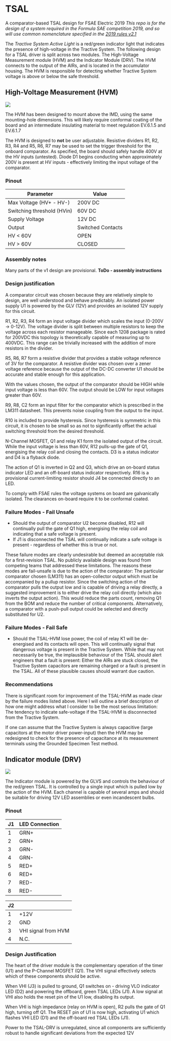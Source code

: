 # TSAL
A comparator-based TSAL design for FSAE Electric 2019
*This repo is for the design of a system required in the Formula SAE competition 2019, and so will use common nomenclature specified in the [2019 rules v2.1](http://www.fsaeonline.com/cdsweb/gen/DocumentResources.aspx)*

The *Tractive System Active Light* is a red/green indicator light that indicates the presence of high-voltage in the Tractive System. The following design for a TSAL driver is split across two modules. The High-Voltage Measurement module (HVM) and the Indicator Module (DRV). The HVM connects to the output of the AIRs, and is located in the accumulator housing. The HVM is responsible for detecting whether Tractive System voltage is above or below the safe threshold.

## High-Voltage Measurement (HVM)
![](TSAL-HVM/render.png)

The HVM has been designed to mount above the IMD, using the same mounting-hole dimensions. This will likely require conformal coating of the board and an intermediate insulating material to meet regulation EV.6.1.5 and EV.6.1.7

The HVM is designed to **not** be user adjustable. Resistive dividers R1, R2, R3, R4 and R5, R6, R7 may be used to set the trigger threshold for the onboard comparator. As specified, the board should safely handle 400V at the HV inputs (untested). Diode D1 begins conducting when approximately 200V is present at HV inputs - effectively limiting the input voltage of the comparator.

### Pinout

| Parameter                  | Value             |
|----------------------------|-------------------|
| Max Voltage (HV+ - HV-)    | 200V DC           |
| Switching threshold (HVin) | 60V DC            |
| Supply Voltage             | 12V DC            |
| Output                     | Switched Contacts |
| HV < 60V                   | OPEN              |
| HV > 60V                   | CLOSED            |

### Assembly notes
Many parts of the v1 design are provisional.
**ToDo - assembly instructions**

### Design justification
A comparator circuit was chosen because they are relatively simple to design, are well understood and behave predictably.
An isolated power supply U1 is powered by the GLV (12V) and provides an isolated 12V supply for this circuit.

R1, R2, R3, R4 form an input voltage divider which scales the input (0-200V -> 0-12V). The voltage divider is split between multiple resistors to keep the voltage across each resistor manageable. Since each 1208 package is rated for 200VDC this topology is theoretically capable of measuring up to 400VDC. This range can be trivially increased with the addition of more resistors in the divider.

R5, R6, R7 form a resistive divider that provides a stable voltage reference of 3V for the comparator. A resistive divider was chosen over a zener voltage reference because the output of the DC-DC converter U1 should be accurate and stable enough for this application.

With the values chosen, the output of the comparator should be HIGH while input voltage is less than 60V. The output should be LOW for input voltages greater than 60V.

R9, R8, C2 form an input filter for the comparator which is prescribed in the LM311 datasheet. This prevents noise coupling from the output to the input.

R10 is included to provide hysteresis. Since hysteresis is symmetric in this circuit, it is chosen to be small so as not to significantly offset the actual switching threshold from the desired threshold.

N-Channel MOSFET, Q1 and relay K1 form the isolated output of the circuit. While the input voltage is less than 60V, R12 pulls-up the gate of Q1, energising the relay coil and closing the contacts. D3 is a status indicator and D4 is a flyback diode.

The action of Q1 is inverted in Q2 and Q3, which drive an on-board status indicator LED and an off-board status indicator respectively. R16 is a provisional current-limiting resistor should J4 be connected directly to an LED.

To comply with FSAE rules the voltage systems on board are galvanically isolated. The clearances on-board require it to be conformal coated.

### Failure Modes - Fail Unsafe
 - Should the output of comparator U2 become disabled, R12 will continually pull the gate of Q1 high, energising the relay coil and indicating that a safe voltage is present.
 - If J1 is disconnected the TSAL will continually indicate a safe voltage is present - regardless of whether this is true or not.

These failure modes are clearly undesirable but deemed an acceptable risk for a first-revision TSAL. No publicly available design was found from competing teams that addressed these limitations.
The reasons these modes are fail-unsafe is due to the action of the comparator: The particular comparator chosen (LM311) has an open-collector output which must be accompanied by a pullup resistor. Since the switching action of the comparator pulls the output low and is capable of driving a relay directly, a suggested improvement is to either drive the relay coil directly (which also inverts the output action). This would reduce the parts count, removing Q1 from the BOM and reduce the number of critical components. Alternatively, a comparator with a push-pull output could be selected and directly substituted for U2.

### Failure Modes - Fail Safe
 - Should the TSAL-HVM lose power, the coil of relay K1 will be de-energised and its contacts will open. This will continually signal that dangerous voltage is present in the Tractive System. While that may not necessarily be true, the implausible behaviour of the TSAL should alert engineers that a fault is present: Either the AIRs are stuck closed, the Tractive System capacitors are remaining charged or a fault is present in the TSAL. All of these plausible causes should warrant due caution.

### Recommendations
There is significant room for improvement of the TSAL-HVM as made clear by the failure modes listed above. Here I will outline a brief description of how one might address what I consider to be the most serious limitation: The tendency to indicate safe-voltage if the TSAL-HVM is disconnected from the Tractive System.

If one can assume that the Tractive System is always capacitive (large capacitors at the motor driver power-input) then the HVM may be redesigned to check for the presence of capacitance at its measurement terminals using the Grounded Specimen Test method.

## Indicator module (DRV)
![](TSAL-DRV/render.png)

The Indicator module is powered by the GLVS and controls the behaviour of the red/green TSAL. It is controlled by a single input which is pulled low by the action of the HVM. Each channel is capable of several amps and should be suitable for driving 12V LED assemblies or even incandescent bulbs.

### Pinout

| J1  | LED Connection |
|-----|----------------|
| 1   | GRN+           |
| 2   | GRN+           |
| 3   | GRN-           |
| 4   | GRN-           |
| 5   | RED+           |
| 6   | RED+           |
| 7   | RED-           |
| 8   | RED-           |

| J2 |                     |
|----|---------------------|
| 1  | +12V                |
| 2  | GND                 |
| 3  | VHI signal from HVM |
| 4  | N.C.                |

### Design Justification
The heart of the driver module is the complementary operation of the timer (U1) and the P-Channel MOSFET (Q1). The VHI signal effectively selects which of these components should be active.

When VHI (J3) is pulled to ground, Q1 switches on - driving VLO indicator LED (D2) and powering the offboard, green TSAL LEDs (J1). A low signal at VHI also holds the reset pin of the U1 low, disabling its output.

When VHI is high impedance (relay on HVM is open), R2 pulls the gate of Q1 high, turning off Q1. The RESET pin of U1 is now high, activating U1 which flashes VHI LED (D1) and the off-board red TSAL LEDs (J1).

Power to the TSAL-DRV is unregulated, since all components are sufficiently robust to handle significant deviations from the expected 12V
